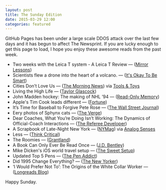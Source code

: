 ```yaml
---
layout: post
title: The Sunday Edition
date: 2015-03-29 12:00
categories: featured
---
```


GitHub Pages has been under a large scale DDOS attack over the last few days and it has begun to affect The Newsprint. If you are lucky enough to get this page to load, I hope you enjoy these awesome reads from the past week. 

* Two weeks with the Leica T system - A Leica T Review — ([Mirror Lessons](http://www.mirrorlessons.com/2015/03/26/leica-t-review/))
* Scientists flew a drone into the heart of a volcano. — ([It's Okay To Be Smart](http://www.itsokaytobesmart.com/post/114257511977/micdotcom-watch-these-scientists-flew-a-drone))
* Cities Don’t Love Us — ([The Morning News](http://www.themorningnews.org/article/cities-dont-love-us)) via [Tools & Toys](http://toolsandtoys.net/editorials/living-high-life-flying-eclipse-future-beyond-camera-film/)
* Living the High Life — ([Taylor Glascock](https://medium.com/vantage/living-the-high-life-8e7201b07af1))
* John Madden hockey: The making of NHL ’94 — ([Read-Only Memory](http://readonlymemory.vg/john-madden-hockey/))
* Apple's Tim Cook leads different — ([Fortune](http://fortune.com/2015/03/26/tim-cook/))
* It’s Time for Baseball to Forgive Pete Rose — ([The Wall Street Journal](http://www.wsj.com/articles/its-time-for-baseball-to-forgive-pete-rose-1426870646))
*  Eery photos of Sphynx cats — ([The Verge](http://www.theverge.com/2015/3/27/8299213/sphynx-cats-best-cat-pictures-alicia-rius))
*  Dear Coaches, What You’re Doing Isn’t Working: The Dynamics of Official-Coach Interactions — ([The Referee Developer](https://danhanoomansingh.wordpress.com/2015/03/26/dear-coaches-what-youre-doing-isnt-working-the-dynamics-of-official-coach-interactions/))
*  A Scrapbook of Late-Night New York  — ([NYMag](http://nymag.com/daily/intelligencer/2015/03/new-york-after-midnight.html)) via [Analog Senses](http://www.analogsenses.com/2015/03/26/new-york-after-midnight/)
*  Less — ([Think Critical](http://natebarham.com/post/114407260002/less))
*  The Roomies — ([Grantland](http://grantland.com/features/the-roomies-willie-mitchell-aaron-ekblad/))
*  A Book Can Only Ever Be Read Once — ([J.D. Bentley](http://jdbentley.com/journal/a-book-can-only-ever-be-read-once))
*  Mike Dicken's iOS world travel setup — ([The Sweet Setup](http://thesweetsetup.com/mike-dickens-ios-world-travel-setup/))
*  Updated Top 5 Pens — ([The Pen Addict](http://www.penaddict.com/top-5-pens/))
*  Did 1995 Change Everything? — ([The New Yorker](http://www.newyorker.com/magazine/2015/03/30/thinking-sideways))
* ‘I Would Prefer Not To’: The Origins of the White Collar Worker — ([Longreads Blog](http://blog.longreads.com/2015/03/24/i-would-prefer-not-to-the-origins-of-the-white-collar-worker/))

Happy Sunday.